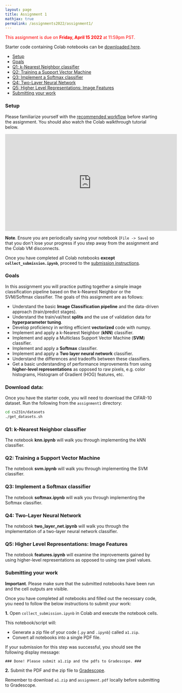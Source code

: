 ```yaml
---
layout: page
title: Assignment 1
mathjax: true
permalink: /assignments2022/assignment1/
---
```


<span style="color:red">This assignment is due on **Friday, April 15 2022** at 11:59pm PST.</span>

Starter code containing Colab notebooks can be [downloaded here]({{site.hw_1_colab}}).

- [Setup](#setup)
- [Goals](#goals)
- [Q1: k-Nearest Neighbor classifier](#q1-k-nearest-neighbor-classifier)
- [Q2: Training a Support Vector Machine](#q2-training-a-support-vector-machine)
- [Q3: Implement a Softmax classifier](#q3-implement-a-softmax-classifier)
- [Q4: Two-Layer Neural Network](#q4-two-layer-neural-network)
- [Q5: Higher Level Representations: Image Features](#q5-higher-level-representations-image-features)
- [Submitting your work](#submitting-your-work)

### Setup

Please familiarize yourself with the [recommended workflow]({{site.baseurl}}/setup-instructions/#working-remotely-on-google-colaboratory) before starting the assignment. You should also watch the Colab walkthrough tutorial below.

<iframe style="display: block; margin: auto;" width="560" height="315" src="https://www.youtube.com/embed/IZUz4pRYlus" frameborder="0" allowfullscreen></iframe>

**Note**. Ensure you are periodically saving your notebook (`File -> Save`) so that you don't lose your progress if you step away from the assignment and the Colab VM disconnects.

Once you have completed all Colab notebooks **except `collect_submission.ipynb`**, proceed to the [submission instructions](#submitting-your-work).

### Goals

In this assignment you will practice putting together a simple image classification pipeline based on the k-Nearest Neighbor or the SVM/Softmax classifier. The goals of this assignment are as follows:

- Understand the basic **Image Classification pipeline** and the data-driven approach (train/predict stages).
- Understand the train/val/test **splits** and the use of validation data for **hyperparameter tuning**.
- Develop proficiency in writing efficient **vectorized** code with numpy.
- Implement and apply a k-Nearest Neighbor (**kNN**) classifier.
- Implement and apply a Multiclass Support Vector Machine (**SVM**) classifier.
- Implement and apply a **Softmax** classifier.
- Implement and apply a **Two layer neural network** classifier.
- Understand the differences and tradeoffs between these classifiers.
- Get a basic understanding of performance improvements from using **higher-level representations** as opposed to raw pixels, e.g. color histograms, Histogram of Gradient (HOG) features, etc.

### Download data:
Once you have the starter code, you will need to download the CIFAR-10 dataset.
Run the following from the `assignment1` directory:

```bash
cd cs231n/datasets
./get_datasets.sh
```

### Q1: k-Nearest Neighbor classifier

The notebook **knn.ipynb** will walk you through implementing the kNN classifier.

### Q2: Training a Support Vector Machine

The notebook **svm.ipynb** will walk you through implementing the SVM classifier.

### Q3: Implement a Softmax classifier

The notebook **softmax.ipynb** will walk you through implementing the Softmax classifier.

### Q4: Two-Layer Neural Network

The notebook **two\_layer\_net.ipynb** will walk you through the implementation of a two-layer neural network classifier.

### Q5: Higher Level Representations: Image Features

The notebook **features.ipynb** will examine the improvements gained by using higher-level representations
as opposed to using raw pixel values.

### Submitting your work

**Important**. Please make sure that the submitted notebooks have been run and the cell outputs are visible.

Once you have completed all notebooks and filled out the necessary code, you need to follow the below instructions to submit your work:

**1.** Open `collect_submission.ipynb` in Colab and execute the notebook cells.

This notebook/script will:

* Generate a zip file of your code (`.py` and `.ipynb`) called `a1.zip`.
* Convert all notebooks into a single PDF file.

If your submission for this step was successful, you should see the following display message:

`### Done! Please submit a1.zip and the pdfs to Gradescope. ###`

**2.** Submit the PDF and the zip file to [Gradescope](https://www.gradescope.com/courses/379571).

Remember to download `a1.zip` and `assignment.pdf` locally before submitting to Gradescope.
